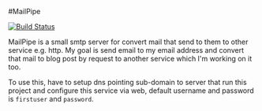 #MailPipe

[![Build Status](https://travis-ci.org/llun/mailpipe.png?branch=master)](https://travis-ci.org/llun/mailpipe)

MailPipe is a small smtp server for convert mail that send to them to other service e.g. http. My goal is send email to my email address and convert that mail to blog post by request to another service which I'm working on it too.

To use this, have to setup dns pointing sub-domain to server that run this project and configure this service via web, default username and password is `firstuser` and `password`.
